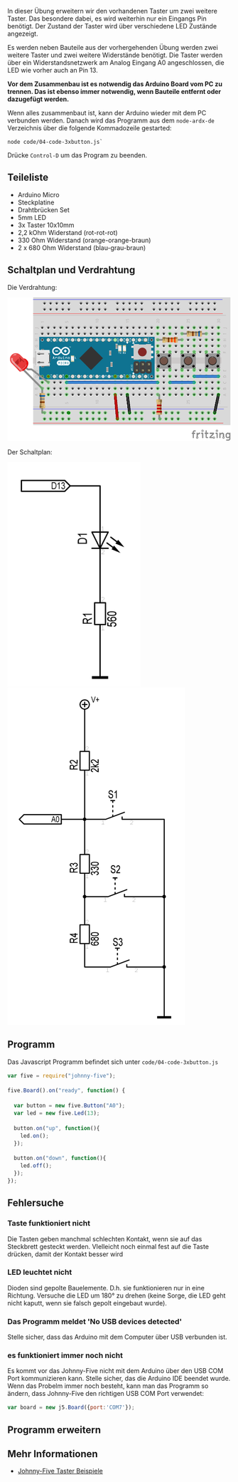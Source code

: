 
In dieser Übung erweitern wir den vorhandenen Taster um zwei weitere Taster. Das besondere dabei, es wird weiterhin nur ein Eingangs Pin benötigt. Der Zustand der Taster wird über verschiedene LED Zustände angezeigt.

Es werden neben Bauteile aus der vorhergehenden Übung werden zwei weitere Taster und zwei weitere Widerstände benötigt. Die Taster werden über ein Widerstandsnetzwerk am Analog Eingang A0 angeschlossen, die LED wie vorher auch an Pin 13. 

**Vor dem Zusammenbau ist es notwendig das Arduino Board vom PC zu trennen. Das ist ebenso immer notwendig, wenn Bauteile entfernt oder dazugefügt werden.**

Wenn alles zusammenbaut ist, kann der Arduino wieder mit dem PC verbunden werden. Danach wird das Programm aus dem `node-ardx-de` Verzeichnis über die folgende Kommadozeile gestarted:

```shell
node code/04-code-3xbutton.js`
```

Drücke `Control-D` um das Program zu beenden.

## Teileliste

* Arduino Micro
* Steckplatine
* Drahtbrücken Set
* 5mm LED 
* 3x Taster 10x10mm
* 2,2 kOhm Widerstand (rot-rot-rot)
* 330 Ohm Widerstand (orange-orange-braun)
* 2 x 680 Ohm Widerstand (blau-grau-braun)

## Schaltplan und Verdrahtung

Die Verdrahtung:

![Verdrahtung](../../images/circ/04-LED-3xButton_Steckplatine.png "Verdrahtung")

Der Schaltplan:

![Schaltplan](../../images/circ/led-schematic.png "Schaltplan")
![Schaltplan](../../images/circ/3xbutton-schematic.png "Schaltplan")

## Programm

Das Javascript Programm befindet sich unter `code/04-code-3xbutton.js`

```javascript
var five = require("johnny-five");

five.Board().on("ready", function() {

  var button = new five.Button("A0");
  var led = new five.Led(13);

  button.on("up", function(){
    led.on();
  });

  button.on("down", function(){
    led.off();
  });
});
```
	
## Fehlersuche

### Taste funktioniert nicht

Die Tasten geben manchmal schlechten Kontakt, wenn sie auf das Steckbrett gesteckt werden. VIelleicht noch einmal fest auf die Taste drücken, damit der Kontakt besser wird 

### LED leuchtet nicht

Dioden sind gepolte Bauelemente. D.h. sie funktionieren nur in eine Richtung. Versuche die LED um 180° zu drehen (keine Sorge, die LED geht nicht kaputt, wenn sie falsch gepolt eingebaut wurde).


###  Das Programm meldet 'No USB devices detected'

Stelle sicher, dass das Arduino mit dem Computer über USB verbunden ist.

### es funktioniert immer noch nicht

Es kommt vor das Johnny-Five nicht mit dem Arduino über den USB COM Port kommunizieren kann. Stelle sicher, das die Arduino IDE beendet wurde. Wenn das Probelm immer noch besteht, kann man das Programm so ändern, dass Johnny-Five den richtigen USB COM Port verwendet:

```javascript
var board = new j5.Board({port:'COM7'});
```

## Programm erweitern

## Mehr Informationen

* [Johnny-Five Taster Beispiele](http://johnny-five.io/api/button/)
